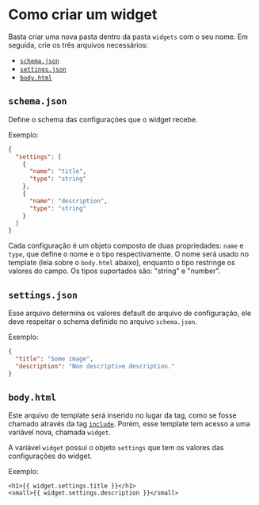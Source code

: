 # Como criar um widget

Basta criar uma nova pasta dentro da pasta `widgets` com o seu nome. Em seguida, crie os três arquivos necessários: 

- [`schema.json`](#-schema-json)
- [`settings.json`](#-settings-json)
- [`body.html`](#-body-html)

## `schema.json`
Define o schema das configurações que o widget recebe.

Exemplo:
```json
{
  "settings": [
    {
      "name": "title",
      "type": "string"
    },
    {
      "name": "description",
      "type": "string"
    }
  ]
}
```

Cada configuração é um objeto composto de duas propriedades: `name` e `type`, que define o nome e o tipo respectivamente. O nome será usado no template (leia sobre o `body.html` abaixo), enquanto o tipo restringe os valores do campo. Os tipos suportados são: "string" e "number".

## `settings.json`
Esse arquivo determina os valores default do arquivo de configuração, ele deve respeitar o schema definido no arquivo `schema.json`.

Exemplo:
```json
{
  "title": "Some image",
  "description": "Non descriptive description."
}
```

## `body.html`
Este arquivo de template será inserido no lugar da tag, como se fosse chamado através da tag [`include`](../../referencias/liquid/basic/tags.html). Porém, esse template tem acesso a uma variável nova, chamada `widget`.

A variável `widget` possui o objeto `settings` que tem os valores das configurações do widget.

Exemplo:
```
<h1>{{ widget.settings.title }}</h1>
<small>{{ widget.settings.description }}</small>
``` 



